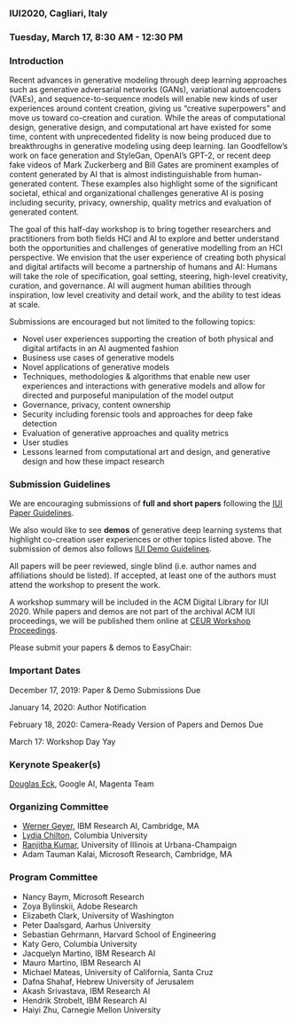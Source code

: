 ### IUI2020, Cagliari, Italy 
### Tuesday, March 17, 8:30 AM - 12:30 PM


### Introduction
Recent advances in generative modeling through deep learning approaches such as generative adversarial networks (GANs), variational autoencoders (VAEs), and sequence-to-sequence models will enable new kinds of user experiences around content creation, giving us “creative superpowers” and move us toward co-creation and curation. While the areas of computational design, generative design, and computational art have existed for some time, content with unprecedented fidelity is now being produced due to breakthroughs in generative modeling using deep learning. Ian Goodfellow’s work on face generation and StyleGan, OpenAI’s GPT-2, or recent deep fake videos of Mark Zuckerberg and Bill Gates are prominent examples of content generated by AI that is almost indistinguishable from human-generated content. These examples also highlight some of the significant societal, ethical and organizational challenges generative AI is posing including security, privacy, ownership, quality metrics and evaluation of generated content.

The goal of this half-day workshop is to bring together researchers and practitioners from both fields HCI and AI to explore and better understand both the opportunities and challenges of generative modelling from an HCI perspective. We envision that the user experience of creating both physical and digital artifacts will become a partnership of humans and AI: Humans will take the role of specification, goal setting, steering, high-level creativity, curation, and governance. AI will augment human abilities through inspiration, low level creativity and detail work, and the ability to test ideas at scale.

Submissions are encouraged but not limited to the following topics:

- Novel user experiences supporting the creation of both physical
and digital artifacts in an AI augmented fashion
- Business use cases of generative models
- Novel applications of generative models
- Techniques, methodologies & algorithms that enable new
user experiences and interactions with generative models
and allow for directed and purposeful manipulation of the
model output
- Governance, privacy, content ownership
- Security including forensic tools and approaches for deep
fake detection
- Evaluation of generative approaches and quality metrics
- User studies
- Lessons learned from computational art and design, and
generative design and how these impact research

### Submission Guidelines

We are encouraging submissions of **full and short papers** following the [IUI Paper Guidelines](https://iui.acm.org/2020/call_for_papers.html). 

We also would like to see **demos** of generative deep learning systems that highlight co-creation user experiences or other topics listed above. The submission of demos also follows [IUI Demo Guidelines](https://iui.acm.org/2020/call_for_demo_poster.html).

All papers will be peer reviewed, single blind (i.e. author names and affiliations should be listed). If accepted, at least one of the authors must attend the workshop to present the work.

A workshop summary will be included in the ACM Digital Library for IUI 2020. While papers and demos are not part of the archival ACM IUI proceedings, we will be published them online at [CEUR Workshop Proceedings](http://ceur-ws.org/).

Please submit your papers & demos to EasyChair: []()

### Important Dates

December 17, 2019: Paper & Demo Submissions Due

January 14, 2020: Author Notification

February 18, 2020: Camera-Ready Version of Papers and Demos Due

March 17: Workshop Day Yay

### Kerynote Speaker(s)

[Douglas Eck](https://ai.google/research/people/author39086/), Google AI, Magenta Team

### Organizing Committee

- [Werner Geyer](http://www.wernergeyer.com), IBM Research AI, Cambridge, MA
- [Lydia Chilton](http://www.cs.columbia.edu/~chilton/), Columbia University
- [Ranjitha Kumar](http://ranjithakumar.net/), University of Illinois at Urbana-Champaign
- Adam Tauman Kalai, Microsoft Research, Cambridge, MA

### Program Committee

- Nancy Baym, Microsoft Research
- Zoya Bylinskii, Adobe Research
- Elizabeth Clark, University of Washington
- Peter Daalsgard, Aarhus University
- Sebastian Gehrmann, Harvard School of Engineering
- Katy Gero, Columbia University
- Jacquelyn Martino, IBM Research AI
- Mauro Martino, IBM Research AI
- Michael Mateas, University of California, Santa Cruz
- Dafna Shahaf, Hebrew University of Jerusalem
- Akash Srivastava, IBM Research AI
- Hendrik Strobelt, IBM Research AI
- Haiyi Zhu, Carnegie Mellon University



